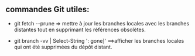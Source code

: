 ## commandes Git utiles:

 -  git fetch --prune =>  mettre à jour les branches locales avec les branches distantes tout en supprimant les références obsolètes.
  
 -  git branch -vv | Select-String ': gone]' ==>afficher les branches locales qui ont été supprimées du dépôt distant.
  
